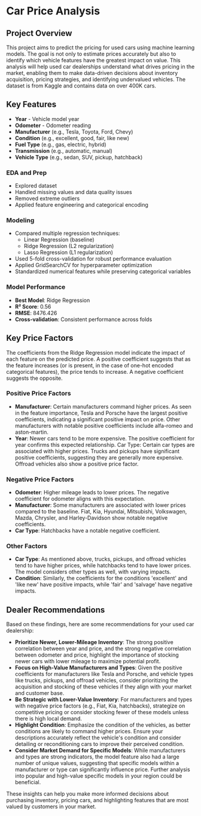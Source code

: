 # **Car Price Analysis**

## **Project Overview**

This project aims to predict the pricing for used cars using machine learning models. The goal is not only to estimate prices accurately but also to identify which vehicle features have the greatest impact on value. This analysis will help used car dealerships understand what drives pricing in the market, enabling them to make data-driven decisions about inventory acquisition, pricing strategies, and identifying undervalued vehicles. The dataset is from Kaggle and contains data on over 400K cars. 

## **Key Features**

* **Year** - Vehicle model year
* **Odometer** - Odometer reading
* **Manufacturer** (e.g., Tesla, Toyota, Ford, Chevy)
* **Condition** (e.g., excellent, good, fair, like new)
* **Fuel Type** (e.g., gas, electric, hybrid)
* **Transmission** (e.g., automatic, manual)
* **Vehicle Type** (e.g., sedan, SUV, pickup, hatchback)

### **EDA and Prep**
- Explored dataset
- Handled missing values and data quality issues
- Removed extreme outliers
- Applied feature engineering and categorical encoding

### **Modeling**
- Compared multiple regression techniques:
  - Linear Regression (baseline)
  - Ridge Regression (L2 regularization)
  - Lasso Regression (L1 regularization)
- Used 5-fold cross-validation for robust performance evaluation
- Applied GridSearchCV for hyperparameter optimization
- Standardized numerical features while preserving categorical variables

### **Model Performance**
- **Best Model**: Ridge Regression
- **R² Score**: 0.56
- **RMSE**: 8476.426
- **Cross-validation**: Consistent performance across folds

## **Key Price Factors**
The coefficients from the Ridge Regression model indicate the impact of each feature on the predicted price. A positive coefficient suggests that as the feature increases (or is present, in the case of one-hot encoded categorical features), the price tends to increase. A negative coefficient suggests the opposite.

### **Positive Price Factors**
- **Manufacturer**: Certain manufacturers command higher prices. As seen in the feature importance, Tesla and Porsche have the largest positive coefficients, indicating a significant positive impact on price. Other manufacturers with notable positive coefficients include alfa-romeo and aston-martin.
- **Year**: Newer cars tend to be more expensive. The positive coefficient for year confirms this expected relationship. Car Type: Certain car types are associated with higher prices. Trucks and pickups have significant positive coefficients, suggesting they are generally more expensive. Offroad vehicles also show a positive price factor.

### **Negative Price Factors**
- **Odometer**: Higher mileage leads to lower prices. The negative coefficient for odometer aligns with this expectation.
- **Manufacturer**: Some manufacturers are associated with lower prices compared to the baseline. Fiat, Kia, Hyundai, Mitsubishi, Volkswagen, Mazda, Chrysler, and Harley-Davidson show notable negative coefficients.
- **Car Type**: Hatchbacks have a notable negative coefficient.

### **Other Factors**
- **Car Type**: As mentioned above, trucks, pickups, and offroad vehicles tend to have higher prices, while hatchbacks tend to have lower prices. The model considers other types as well, with varying impacts.
- **Condition**: Similarly, the coefficients for the conditions 'excellent' and 'like new' have positive impacts, while 'fair' and 'salvage' have negative impacts.

## **Dealer Recommendations**
Based on these findings, here are some recommendations for your used car dealership:

- **Prioritize Newer, Lower-Mileage Inventory**: The strong positive correlation between year and price, and the strong negative correlation between odometer and price, highlight the importance of stocking newer cars with lower mileage to maximize potential profit.
- **Focus on High-Value Manufacturers and Types**: Given the positive coefficients for manufacturers like Tesla and Porsche, and vehicle types like trucks, pickups, and offroad vehicles, consider prioritizing the acquisition and stocking of these vehicles if they align with your market and customer base.
- **Be Strategic with Lower-Value Inventory**: For manufacturers and types with negative price factors (e.g., Fiat, Kia, hatchbacks), strategize on competitive pricing or consider stocking fewer of these models unless there is high local demand.
- **Highlight Condition**: Emphasize the condition of the vehicles, as better conditions are likely to command higher prices. Ensure your descriptions accurately reflect the vehicle's condition and consider detailing or reconditioning cars to improve their perceived condition.
- **Consider Market Demand for Specific Models**: While manufacturers and types are strong indicators, the model feature also had a large number of unique values, suggesting that specific models within a manufacturer or type can significantly influence price. Further analysis into popular and high-value specific models in your region could be beneficial.

These insights can help you make more informed decisions about purchasing inventory, pricing cars, and highlighting features that are most valued by customers in your market.
